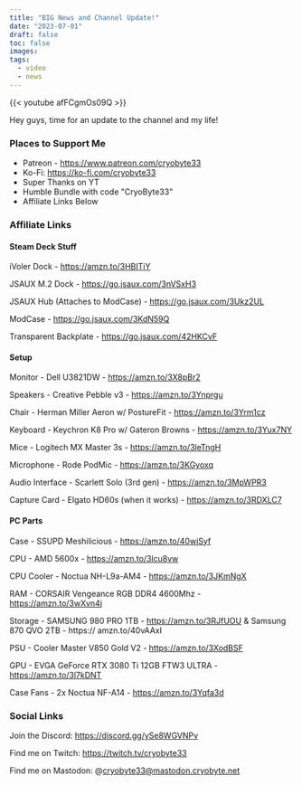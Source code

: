 ```yaml
---
title: "BIG News and Channel Update!"
date: "2023-07-01"
draft: false
toc: false
images:
tags:
  - video
  - news
---
```


{{< youtube afFCgmOs09Q >}}

Hey guys, time for an update to the channel and my life!

### Places to Support Me

* Patreon - https://www.patreon.com/cryobyte33
* Ko-Fi: https://ko-fi.com/cryobyte33
* Super Thanks on YT
* Humble Bundle with code "CryoByte33"
* Affiliate Links Below

### Affiliate Links

#### Steam Deck Stuff

iVoler Dock - https://amzn.to/3HBITiY

JSAUX M.2 Dock - https://go.jsaux.com/3nVSxH3

JSAUX Hub (Attaches to ModCase) - https://go.jsaux.com/3Ukz2UL

ModCase - https://go.jsaux.com/3KdN59Q

Transparent Backplate - https://go.jsaux.com/42HKCvF

#### Setup

Monitor - Dell U3821DW - https://amzn.to/3X8pBr2

Speakers - Creative Pebble v3 - https://amzn.to/3Ynprgu

Chair - Herman Miller Aeron w/ PostureFit - https://amzn.to/3Yrm1cz

Keyboard - Keychron K8 Pro w/ Gateron Browns - https://amzn.to/3Yux7NY

Mice - Logitech MX Master 3s - https://amzn.to/3leTngH

Microphone - Rode PodMic - https://amzn.to/3KGyoxq

Audio Interface - Scarlett Solo (3rd gen) - https://amzn.to/3MpWPR3

Capture Card - Elgato HD60s (when it works) - https://amzn.to/3RDXLC7

#### PC Parts

Case - SSUPD Meshilicious - https://amzn.to/40wjSyf

CPU - AMD 5600x - https://amzn.to/3lcu8vw

CPU Cooler - Noctua NH-L9a-AM4 - https://amzn.to/3JKmNgX

RAM - CORSAIR Vengeance RGB DDR4 4600Mhz - https://amzn.to/3wXvn4j

Storage - SAMSUNG 980 PRO 1TB - https://amzn.to/3RJfUOU & Samsung 870 QVO 2TB - https://
amzn.to/40vAAxI

PSU - Cooler Master V850 Gold V2 - https://amzn.to/3XodBSF

GPU - EVGA GeForce RTX 3080 Ti 12GB FTW3 ULTRA - https://amzn.to/3l7kDNT

Case Fans - 2x Noctua NF-A14 - https://amzn.to/3Yqfa3d

### Social Links

Join the Discord: https://discord.gg/ySe8WGVNPv

Find me on Twitch: https://twitch.tv/cryobyte33

Find me on Mastodon: @cryobyte33@mastodon.cryobyte.net
